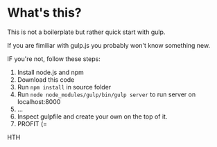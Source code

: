 # What's this?

This is not a boilerplate but rather quick start with gulp.

If you are fimiliar with gulp.js you probably won't know something new.

IF you're not, follow these steps:

1. Install node.js and npm
2. Download this code
3. Run ``npm install`` in source folder
4. Run ``node node_modules/gulp/bin/gulp server`` to run server on localhost:8000
5. ...
6. Inspect gulpfile and create your own on the top of it.
7. PROFIT (=

HTH